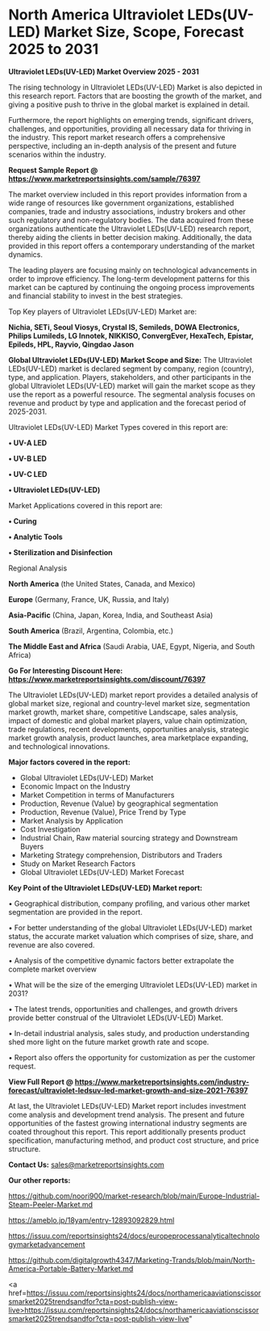 # North America Ultraviolet LEDs(UV-LED) Market Size, Scope, Forecast 2025 to 2031

<Strong> Ultraviolet LEDs(UV-LED) Market Overview 2025 - 2031</strong>

The rising technology in Ultraviolet LEDs(UV-LED) Market is also depicted in this research report. Factors that are boosting the growth of the market, and giving a positive push to thrive in the global market is explained in detail.

Furthermore, the report highlights on emerging trends, significant drivers, challenges, and opportunities, providing all necessary data for thriving in the industry. This report market research offers a comprehensive perspective, including an in-depth analysis of the present and future scenarios within the industry.

<strong>Request Sample Report @ <a href=https://www.marketreportsinsights.com/sample/76397>https://www.marketreportsinsights.com/sample/76397</a></strong>

The market overview included in this report provides information from a wide range of resources like government organizations, established companies, trade and industry associations, industry brokers and other such regulatory and non-regulatory bodies. The data acquired from these organizations authenticate the Ultraviolet LEDs(UV-LED) research report, thereby aiding the clients in better decision making. Additionally, the data provided in this report offers a contemporary understanding of the market dynamics.

The leading players are focusing mainly on technological advancements in order to improve efficiency. The long-term development patterns for this market can be captured by continuing the ongoing process improvements and financial stability to invest in the best strategies.

Top Key players of Ultraviolet LEDs(UV-LED) Market are:

<strong>Nichia, SETi, Seoul Viosys, Crystal IS, Semileds, DOWA Electronics, Philips Lumileds, LG Innotek, NIKKISO, ConvergEver, HexaTech, Epistar, Epileds, HPL, Rayvio, Qingdao Jason</strong>

<strong><b>Global Ultraviolet LEDs(UV-LED) Market Scope and Size:</b></strong>
The Ultraviolet LEDs(UV-LED) market is declared segment by company, region (country), type, and application. Players, stakeholders, and other participants in the global Ultraviolet LEDs(UV-LED) market will gain the market scope as they use the report as a powerful resource. The segmental analysis focuses on revenue and product by type and application and the forecast period of 2025-2031.

Ultraviolet LEDs(UV-LED) Market Types covered in this report are:

<strong>• UV-A LED

• UV-B LED

• UV-C LED

• Ultraviolet LEDs(UV-LED)</strong>

Market Applications covered in this report are:

<strong>• Curing

• Analytic Tools

• Sterilization and Disinfection</strong> 

Regional Analysis

<strong>North America</strong> (the United States, Canada, and Mexico)

<strong>Europe</strong> (Germany, France, UK, Russia, and Italy)

<strong>Asia-Pacific</strong> (China, Japan, Korea, India, and Southeast Asia)

<strong>South America</strong> (Brazil, Argentina, Colombia, etc.)

<strong>The Middle East and Africa</strong> (Saudi Arabia, UAE, Egypt, Nigeria, and South Africa)

<strong>Go For Interesting Discount Here: <a href=https://www.marketreportsinsights.com/discount/76397>https://www.marketreportsinsights.com/discount/76397</a></strong>

The Ultraviolet LEDs(UV-LED) market report provides a detailed analysis of global market size, regional and country-level market size, segmentation market growth, market share, competitive Landscape, sales analysis, impact of domestic and global market players, value chain optimization, trade regulations, recent developments, opportunities analysis, strategic market growth analysis, product launches, area marketplace expanding, and technological innovations.

<strong><b>Major factors covered in the report:</b></strong>
<ul>
  <li>Global Ultraviolet LEDs(UV-LED) Market </li>
  <li>Economic Impact on the Industry</li>
  <li>Market Competition in terms of Manufacturers</li>
  <li>Production, Revenue (Value) by geographical segmentation</li>
  <li>Production, Revenue (Value), Price Trend by Type</li>
  <li>Market Analysis by Application</li>
  <li>Cost Investigation</li>
  <li>Industrial Chain, Raw material sourcing strategy and Downstream Buyers</li>
  <li>Marketing Strategy comprehension, Distributors and Traders</li>
  <li>Study on Market Research Factors</li>
  <li>Global Ultraviolet LEDs(UV-LED) Market Forecast</li>
</ul>

<strong><b>Key Point of the Ultraviolet LEDs(UV-LED) Market report:</b></strong>

• Geographical distribution, company profiling, and various other market segmentation are provided in the report.

• For better understanding of the global Ultraviolet LEDs(UV-LED) market status, the accurate market valuation which comprises of size, share, and revenue are also covered.

• Analysis of the competitive dynamic factors better extrapolate the complete market overview

• What will be the size of the emerging Ultraviolet LEDs(UV-LED) market in 2031?

• The latest trends, opportunities and challenges, and growth drivers provide better construal of the Ultraviolet LEDs(UV-LED) Market.

• In-detail industrial analysis, sales study, and production understanding shed more light on the future market growth rate and scope.

• Report also offers the opportunity for customization as per the customer request.

<strong><b>View Full Report @ <a href=https://www.marketreportsinsights.com/industry-forecast/ultraviolet-ledsuv-led-market-growth-and-size-2021-76397>https://www.marketreportsinsights.com/industry-forecast/ultraviolet-ledsuv-led-market-growth-and-size-2021-76397</a></b></strong>


At last, the Ultraviolet LEDs(UV-LED) Market report includes investment come analysis and development trend analysis. The present and future opportunities of the fastest growing international industry segments are coated throughout this report. This report additionally presents product specification, manufacturing method, and product cost structure, and price structure.

<strong>Contact Us:</strong>
sales@marketreportsinsights.com

<strong>Our other reports:</strong>

<a href=https://github.com/noori900/market-research/blob/main/Europe-Industrial-Steam-Peeler-Market.md>https://github.com/noori900/market-research/blob/main/Europe-Industrial-Steam-Peeler-Market.md</a>

<a href=https://ameblo.jp/18yam/entry-12893092829.html>https://ameblo.jp/18yam/entry-12893092829.html</a>

<a href=https://issuu.com/reportsinsights24/docs/europeprocessanalyticaltechnologymarketadvancement>https://issuu.com/reportsinsights24/docs/europeprocessanalyticaltechnologymarketadvancement</a>

<a href=https://github.com/digitalgrowth4347/Marketing-Trands/blob/main/North-America-Portable-Battery-Market.md>https://github.com/digitalgrowth4347/Marketing-Trands/blob/main/North-America-Portable-Battery-Market.md</a>

<a href=https://issuu.com/reportsinsights24/docs/northamericaaviationscissorsmarket2025trendsandfor?cta=post-publish-view-live>https://issuu.com/reportsinsights24/docs/northamericaaviationscissorsmarket2025trendsandfor?cta=post-publish-view-live</a>"
